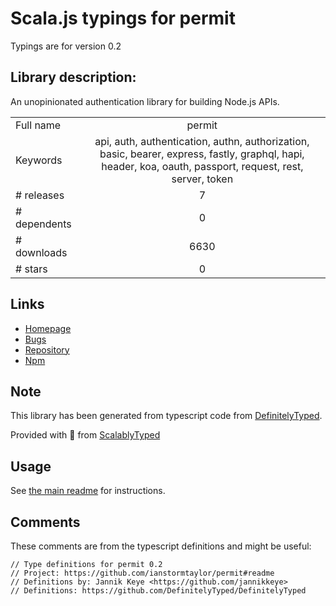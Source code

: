 
# Scala.js typings for permit

Typings are for version 0.2

## Library description:
An unopinionated authentication library for building Node.js APIs.

|                    |                 |
| ------------------ | :-------------: |
| Full name          | permit |
| Keywords           | api, auth, authentication, authn, authorization, basic, bearer, express, fastly, graphql, hapi, header, koa, oauth, passport, request, rest, server, token |
| # releases         | 7 |
| # dependents       | 0 |
| # downloads        | 6630 |
| # stars            | 0 |

## Links
- [Homepage](https://github.com/ianstormtaylor/permit#readme)
- [Bugs](https://github.com/ianstormtaylor/permit/issues)
- [Repository](https://github.com/ianstormtaylor/permit)
- [Npm](https://www.npmjs.com/package/permit)
    


## Note
This library has been generated from typescript code from [DefinitelyTyped](https://definitelytyped.org).

Provided with :purple_heart: from [ScalablyTyped](https://github.com/oyvindberg/ScalablyTyped)

## Usage
See [the main readme](../../readme.md) for instructions.

## Comments

These comments are from the typescript definitions and might be useful:
```
// Type definitions for permit 0.2
// Project: https://github.com/ianstormtaylor/permit#readme
// Definitions by: Jannik Keye <https://github.com/jannikkeye>
// Definitions: https://github.com/DefinitelyTyped/DefinitelyTyped

```

